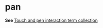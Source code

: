 # pan

**See** [Touch and pen interaction term collection](https://worldready.cloudapp.net/Styleguide/Read?id=2700&topicid=29032)
